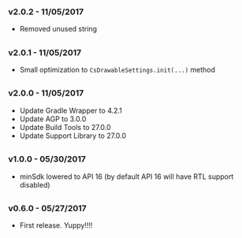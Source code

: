 ### v2.0.2 - 11/05/2017
 - Removed unused string
##
### v2.0.1 - 11/05/2017
 - Small optimization to ```CsDrawableSettings.init(...)``` method
##
### v2.0.0 - 11/05/2017
 - Update Gradle Wrapper to 4.2.1
 - Update AGP to 3.0.0
 - Update Build Tools to 27.0.0
 - Update Support Library to 27.0.0
##
### v1.0.0 - 05/30/2017
 - minSdk lowered to API 16 (by default API 16 will have RTL support disabled)
##
### v0.6.0 - 05/27/2017
 - First release. Yuppy!!!!
